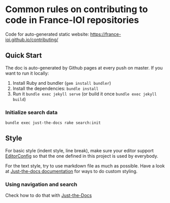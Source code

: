 # Common rules on contributing to code in France-IOI repositories

Code for auto-generated static website: https://france-ioi.github.io/contributing/

## Quick Start

The doc is auto-generated by Github pages at every push on master. If you want to run it locally:

1. Install Ruby and bundler (`gem install bundler`)
1. Install the dependencies: `bundle install`
1. Run it `bundle exec jekyll serve` (or build it once `bundle exec jekyll build`)

### Initialize search data

```
bundle exec just-the-docs rake search:init
```

## Style

For basic style (indent style, line break), make sure your editor support [EditorConfig](https://editorconfig.org/) so that the one defined in this project is used by everybody.

For the text style, try to use markdown file as much as possible. Have a look at [Just-the-docs documentation](https://pmarsceill.github.io/just-the-docs/docs/ui-components) for ways to do custom styling.

### Using navigation and search

Check how to do that with [Just-the-Docs](https://pmarsceill.github.io/just-the-docs/docs/navigation-structure/)
